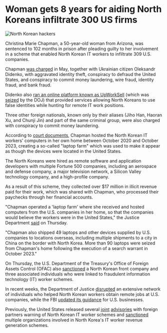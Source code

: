 # Woman gets 8 years for aiding North Koreans infiltrate 300 US firms

![North Korean hackers](https://www.bleepstatic.com/content/hl-images/2024/08/12/north-korean-hackers.jpg)

Christina Marie Chapman, a 50-year-old woman from Arizona, was sentenced to 102 months in prison after pleading guilty to her involvement in a scheme that enabled North Korean IT workers to infiltrate 309 U.S. companies.

Chapman [was charged](https://www.bleepingcomputer.com/news/security/five-arizona-ukraine-charged-for-cyber-schemes-infiltrating-over-300-companies-to-benefit-north-koreas-weapons-program/) in May, together with Ukrainian citizen Oleksandr Didenko, with aggravated identity theft, conspiracy to defraud the United States, and conspiracy to commit money laundering, wire fraud, identity fraud, and bank fraud.

Didenko also [ran an online platform known as UpWorkSell](https://www.justice.gov/usao-dc/media/1352196/dl) (which was [seized](https://upworksell.com/) by the DOJ) that provided services allowing North Koreans to use false identities while hunting for remote IT work positions.

Three other foreign nationals, known only by their aliases (Jiho Han, Haoran Xu, and Chunji Jin) and part of the same criminal group, were also charged with conspiracy to commit money laundering.

According to [court documents](https://www.justice.gov/usao-dc/media/1352191/dl), Chapman hosted the North Korean IT workers' computers in her own home between October 2020 and October 2023, creating a so-called "laptop farm" which was used to make it appear as though the devices were located in the United States.

The North Koreans were hired as remote software and application developers with multiple Fortune 500 companies, including an aerospace and defense company, a major television network, a Silicon Valley technology company, and a high-profile company.

As a result of this scheme, they collected over $17 million in illicit revenue paid for their work, which was shared with Chapman, who processed their paychecks through her financial accounts.

"Chapman operated a 'laptop farm' where she received and hosted computers from the U.S. companies in her home, so that the companies would believe the workers were in the United States," the Justice Department [said](https://www.justice.gov/usao-dc/pr/arizona-woman-sentenced-17m-it-worker-fraud-scheme-illegally-generated-revenue-north) on Thursday.

"Chapman also shipped 49 laptops and other devices supplied by U.S. companies to locations overseas, including multiple shipments to a city in China on the border with North Korea. More than 90 laptops were seized from Chapman's home following the execution of a search warrant in October 2023."

On Thursday, the U.S. Department of the Treasury's Office of Foreign Assets Control (OFAC) also [sanctioned](https://home.treasury.gov/news/press-releases/sb0205) a North Korean front company and three associated individuals who were linked to fraudulent information technology (IT) worker schemes.

In recent weeks, the Department of Justice [disrupted](https://www.bleepingcomputer.com/news/security/us-disrupts-north-korean-it-worker-laptop-farm-scheme-in-16-states/) an extensive network of individuals who helped North Korean workers obtain remote jobs at U.S. companies, while the FBI [updated its guidance](https://www.ic3.gov/PSA/2025/PSA250723-4) for U.S. businesses.

Previously, the United States released several [joint](https://ofac.treasury.gov/media/923126/download?inline) [advisories](https://www.state.gov/updated-guidance-on-the-democratic-peoples-republic-of-korea-information-technology-workers/) with foreign partners warning of North Korean IT worker schemes and [sanctioned](https://www.bleepingcomputer.com/news/security/us-sanctions-orgs-behind-north-koreas-illicit-it-worker-army/) multiple organizations involved in North Korea's IT worker revenue generation schemes.